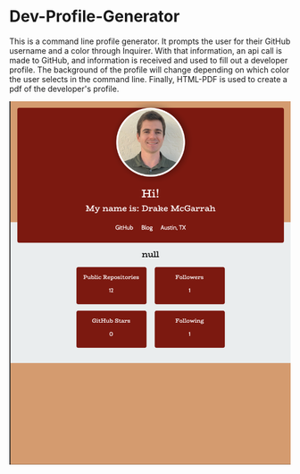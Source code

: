 # Dev-Profile-Generator

This is a command line profile generator. It prompts the user for their GitHub username and a color through Inquirer. With that information, an api call is made to GitHub, and information is received and used to fill out a developer profile. The background of the profile will change depending on which color the user selects in the command line. Finally, HTML-PDF is used to create a pdf of the developer's profile. 

![](screenshot.png)